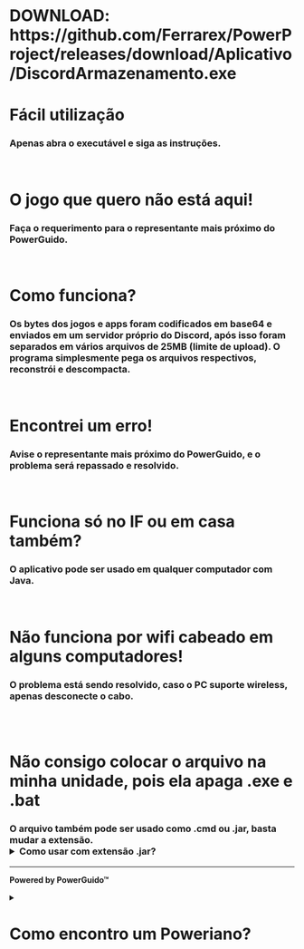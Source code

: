 <h1>DOWNLOAD: <a src="https://github.com/Ferrarex/PowerProject/releases/download/Aplicativo/DiscordArmazenamento.exe">https://github.com/Ferrarex/PowerProject/releases/download/Aplicativo/DiscordArmazenamento.exe</a></h1>

<h1>Fácil utilização</h1>
<h3>Apenas abra o executável e siga as instruções.</h3>
<br>
<h1>O jogo que quero não está aqui!</h1>
<h3>Faça o requerimento para o representante mais próximo do PowerGuido.</h3>
<br>
<h1>Como funciona?</h1>
<h3>Os bytes dos jogos e apps foram codificados em base64 e enviados em um servidor próprio do Discord, após isso foram separados em vários arquivos de 25MB (limite de upload). O programa simplesmente pega os arquivos respectivos, reconstrói e descompacta.</h3>
<br>
<h1>Encontrei um erro!</h1>
<h3>Avise o representante mais próximo do PowerGuido, e o problema será repassado e resolvido.</h3>
<br>
<h1>Funciona só no IF ou em casa também?</h1>
<h3>O aplicativo pode ser usado em qualquer computador com Java.</h3>
<br>
<h1>Não funciona por wifi cabeado em alguns computadores!</h1>
<h3>O problema está sendo resolvido, caso o PC suporte wireless, apenas desconecte o cabo.</h3>
<br><br>
<h1>Não consigo colocar o arquivo na minha unidade, pois ela apaga .exe e .bat</h1>
<h3>O arquivo também pode ser usado como .cmd ou .jar, basta mudar a extensão.
<details>
  <summary>Como usar com extensão .jar?</summary>
  <br>
  <p>Coloque o arquivo em uma pasta, após isso, crie um arquivo .cmd</p>
  <p>Dentro do .cmd coloque: "java -jar DiscordArmazenamento.jar"</p>
  <p>Abra o .cmd</p>

</details>
</h3>


<hr>
<p><b>Powered by PowerGuido™</b></p>

<details>
  <summary><h1>Como encontro um Poweriano?</h1></summary>

  <img style="width:150px;height:150px;" src="https://i.pinimg.com/736x/22/c0/62/22c06246554c13e5b93be77a5b5ca0cf.jpg">

</details>
